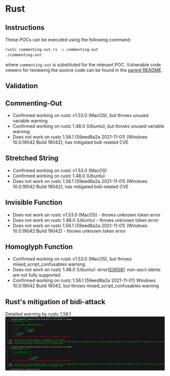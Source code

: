 # Rust

## Instructions

These POCs can be executed using the following command:
```sh
rustc commenting-out.rs -o commenting-out
./commenting-out
```
where `commenting-out` is substituted for the relevant POC. Vulnerable code viewers for reviewing the source code can be found in the [parent README](https://github.com/nickboucher/trojan-source#code-viewers).

## Validation

## Commenting-Out

- Confirmed working on rustc v1.53.0 (MacOS), but throws unused variable warning
- Confirmed working on rustc 1.48.0 (Ubuntu), but throws unused variable warning
- Does not work on rustc 1.56.1 (59eed8a2a 2021-11-01) (Windows 10.0.19042 Build 19042); has mitigated bidi-related CVE

## Stretched String

- Confirmed working on rustc v1.53.0 (MacOS)
- Confirmed working on rustc 1.48.0 (Ubuntu)
- Does not work on rustc 1.56.1 (59eed8a2a 2021-11-01) (Windows 10.0.19042 Build 19042); has mitigated bidi-related CVE

## Invisible Function

- Does not work on rustc v1.53.0 (MacOS) - throws unknown token error
- Does not work on rustc 1.48.0 (Ubuntu) - throws unknown token error
- Does not work on rustc 1.56.1 (59eed8a2a 2021-11-01) (Windows 10.0.19042 Build 19042) - throws unknown token error

## Homoglyph Function

- Confirmed working on rustc v1.53.0 (MacOS), but throws mixed_script_confusables warning
- Does not work on rustc 1.48.0 (Ubuntu): error[[E0658](https://github.com/rust-lang/rust/issues/55467)]: non-ascii idents are not fully supported
- Confirmed working on rustc 1.56.1 (59eed8a2a 2021-11-01) Windows 10.0.19042 Build 19042, but throws mixed_script_confusables warning

## Rust's mitigation of bidi-attack
Detailed warning by rustc 1.56.1
![Detailed warning by rustc 1.56.1](rustc.png)